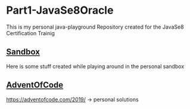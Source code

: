 # Part1-JavaSe8Oracle

This is my personal java-playground Repository created for the JavaSe8 Certification Trainig

## [Sandbox](https://github.com/dj-109/Part1-JavaSe8Oracle/tree/master/out/production/Part1-JavaSe8Oracle/sandbox)

Here is some stuff created while playing around in the personal sandbox

## [AdventOfCode](https://github.com/dj-109/Part1-JavaSe8Oracle/tree/master/out/production/Part1-JavaSe8Oracle/experience/adventofcode)

https://adventofcode.com/2019/ -> personal solutions
